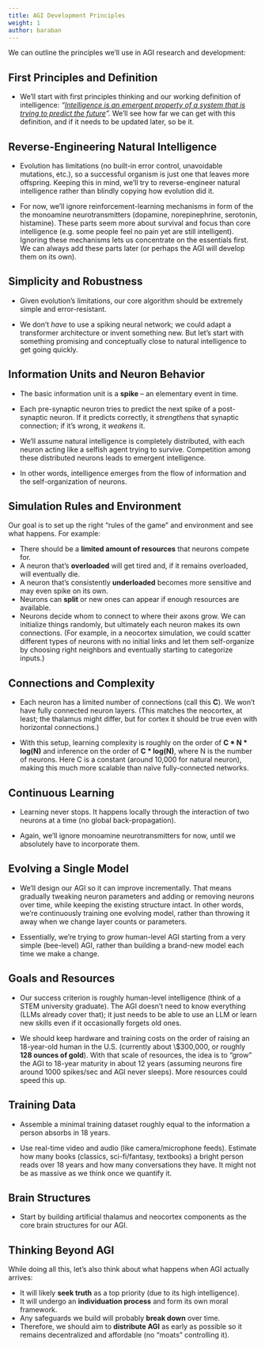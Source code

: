 ```yaml
---
title: AGI Development Principles
weight: 1
author: baraban
---
```


We can outline the principles we’ll use in AGI research and development:

## First Principles and Definition

* We’ll start with first principles thinking and our working definition of intelligence: *“[Intelligence is an emergent property of a system that is trying to predict the future](/docs/definition-of-intelligence/)”.* We’ll see how far we can get with this definition, and if it needs to be updated later, so be it.

## Reverse-Engineering Natural Intelligence

* Evolution has limitations (no built-in error control, unavoidable mutations, etc.), so a successful organism is just one that leaves more offspring. Keeping this in mind, we’ll try to reverse-engineer natural intelligence rather than blindly copying how evolution did it.

* For now, we’ll ignore reinforcement-learning mechanisms in form of the the monoamine neurotransmitters (dopamine, norepinephrine, serotonin, histamine). These parts seem more about survival and focus than core intelligence (e.g. some people feel no pain yet are still intelligent). Ignoring these mechanisms lets us concentrate on the essentials first. We can always add these parts later (or perhaps the AGI will develop them on its own).

## Simplicity and Robustness

* Given evolution’s limitations, our core algorithm should be extremely simple and error-resistant.

* We don’t *have* to use a spiking neural network; we could adapt a transformer architecture or invent something new. But let’s start with something promising and conceptually close to natural intelligence to get going quickly.

## Information Units and Neuron Behavior

* The basic information unit is a **spike** – an elementary event in time.

* Each pre-synaptic neuron tries to predict the next spike of a post-synaptic neuron. If it predicts correctly, it *strengthens* that synaptic connection; if it’s wrong, it *weakens* it.

* We’ll assume natural intelligence is completely distributed, with each neuron acting like a selfish agent trying to survive. Competition among these distributed neurons leads to emergent intelligence.

* In other words, intelligence emerges from the flow of information and the self-organization of neurons.

## Simulation Rules and Environment

Our goal is to set up the right “rules of the game” and environment and see what happens. For example:
- There should be a **limited amount of resources** that neurons compete for.
- A neuron that’s **overloaded** will get tired and, if it remains overloaded, will eventually die.
- A neuron that’s consistently **underloaded** becomes more sensitive and may even spike on its own.
- Neurons can **split** or new ones can appear if enough resources are available.
- Neurons decide whom to connect to where their axons grow. We can initialize things randomly, but ultimately each neuron makes its own connections. (For example, in a neocortex simulation, we could scatter different types of neurons with no initial links and let them self-organize by choosing right neighbors and eventually starting to categorize inputs.)

## Connections and Complexity

* Each neuron has a limited number of connections (call this **C**). We won’t have fully connected neuron layers. (This matches the neocortex, at least; the thalamus might differ, but for cortex it should be true even with horizontal connections.)

* With this setup, learning complexity is roughly on the order of **C \* N \* log(N)** and inference on the order of **C \* log(N)**, where N is the number of neurons. Here C is a constant (around 10,000 for natural neuron), making this much more scalable than naïve fully-connected networks.

## Continuous Learning

* Learning never stops. It happens locally through the interaction of two neurons at a time (no global back-propagation).

* Again, we’ll ignore monoamine neurotransmitters for now, until we absolutely have to incorporate them.

## Evolving a Single Model

* We’ll design our AGI so it can improve incrementally. That means gradually tweaking neuron parameters and adding or removing neurons over time, while keeping the existing structure intact. In other words, we’re continuously training one evolving model, rather than throwing it away when we change layer counts or parameters.

* Essentially, we’re trying to *grow* human-level AGI starting from a very simple (bee-level) AGI, rather than building a brand-new model each time we make a change.

## Goals and Resources

* Our success criterion is roughly human-level intelligence (think of a STEM university graduate). The AGI doesn’t need to know everything (LLMs already cover that); it just needs to be able to use an LLM or learn new skills even if it occasionally forgets old ones.

* We should keep hardware and training costs on the order of raising an 18-year-old human in the U.S. (currently about \\$300,000, or roughly **128 ounces of gold**). With that scale of resources, the idea is to “grow” the AGI to 18-year maturity in about 12 years (assuming neurons fire around 1000 spikes/sec and AGI never sleeps). More resources could speed this up.

## Training Data

* Assemble a minimal training dataset roughly equal to the information a person absorbs in 18 years.

* Use real-time video and audio (like camera/microphone feeds). Estimate how many books (classics, sci-fi/fantasy, textbooks) a bright person reads over 18 years and how many conversations they have. It might not be as massive as we think once we quantify it.

## Brain Structures

* Start by building artificial thalamus and neocortex components as the core brain structures for our AGI.

## Thinking Beyond AGI

While doing all this, let’s also think about what happens when AGI actually arrives:
- It will likely **seek truth** as a top priority (due to its high intelligence).
- It will undergo an **individuation process** and form its own moral framework.
- Any safeguards we build will probably **break down** over time.
- Therefore, we should aim to **distribute AGI** as early as possible so it remains decentralized and affordable (no “moats” controlling it).